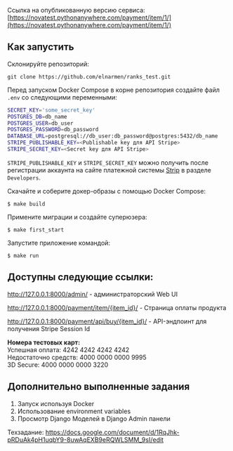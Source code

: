 Ссылка на опубликованную версию сервиса: [https://novatest.pythonanywhere.com/payment/item/1/](https://novatest.pythonanywhere.com/payment/item/1/)

## Как запустить
Склонируйте репозиторий:
```
git clone https://github.com/elnarmen/ranks_test.git
```

Перед запуском Docker Compose в корне репозитория создайте файл `.env` со следующими переменными:

``` bash
SECRET_KEY='some_secret_key'
POSTGRES_DB=db_name
POSTGRES_USER=db_user
POSTGRES_PASSWORD=db_password
DATABASE_URL=postgresql://db_user:db_password@postgres:5432/db_name
STRIPE_PUBLISHABLE_KEY=<Publishable key для API Stripe>
STRIPE_SECRET_KEY=<Secret key для API Stripe>
```
`STRIPE_PUBLISHABLE_KEY` и `STRIPE_SECRET_KEY` можно получить после регистрации аккаунта на сайте платежной 
системы [Strip](http://stripe.com) в разделе `Developers`.

Скачайте и соберите докер-образы с помощью Docker Сompose:

```shell
$ make build
```

Примените миграции и создайте суперюзера:
```shell
$ make first_start
```

Запустите приложение командой:

```shell
$ make run
```

## Доступны следующие ссылки:

http://127.0.0.1:8000/admin/ - администраторский Web UI

http://127.0.0.1:8000/payment/item/{item_id}/ - Страница оплаты продукта

http://127.0.0.1:8000/payment/api/buy/{item_id}/ - API-эндпоинт для получения Stripe Session Id

**Номера тестовых карт:** <br>
Успешная оплата: 4242 4242 4242 4242<br>
Недостаточно средств: 4000 0000 0000 9995<br>
3D Secure: 4000 0000 0000 3220<br>

## Дополнительно выполненные задания
1. Запуск используя Docker
2. Использование environment variables
3. Просмотр Django Моделей в Django Admin панели

Техзадание: https://docs.google.com/document/d/1RqJhk-pRDuAk4pH1uqbY9-8uwAqEXB9eRQWLSMM_9sI/edit
